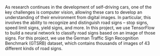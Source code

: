 As research continues in the development of self-driving cars, one of the key challenges is computer vision, allowing these cars to develop an understanding of their environment from digital images. In particular, this involves the ability to recognize and distinguish road signs – stop signs, speed limit signs, yield signs, and more.
In this project, we use TensorFlow to build a neural network to classify road signs based on an image of those signs.
For this project, we use the German Traffic Sign Recognition Benchmark (GTSRB) dataset, which contains thousands of images of 43 different kinds of road signs.
